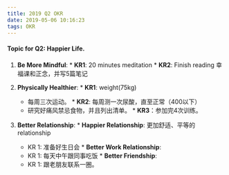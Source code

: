 ```yaml
---
title: 2019 Q2 OKR
date: 2019-05-06 10:16:23
tags: OKR
---
```


#### Topic for Q2: **Happier Life**.
  1. **Be More Mindful**:
    * **KR1**: 20 minutes meditation
    * **KR2**: Finish reading 幸福课和正念，并写5篇笔记

  2. **Physically Healthier**:
    * **KR1**: weight(75kg)
      * 每周三次运动。
    * **KR2**: 每周测一次尿酸，直至正常（400以下）
      * 研究好痛风禁忌食物，并且列出清单。
    * **KR3**：参加完4次训练。

  3. **Better Relationship**:
    * **Happier Relationship**: 更加舒适、平等的relationship
      - KR 1: 准备好生日会
    * **Better Work Relationship**:
      - KR 1: 每天中午跟同事吃饭
    * **Better Friendship**:
      - KR 1: 跟老朋友联系一圈。
